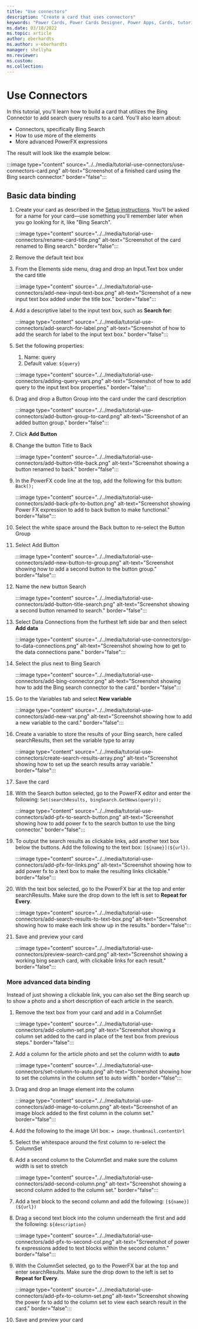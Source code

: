 ```yaml
---
title: "Use connectors"
description: "Create a card that uses connectors"
keywords: "Power Cards, Power Cards Designer, Power Apps, Cards, tutorial"
ms.date: 03/18/2022
ms.topic: article
author: eberhardts
ms.author: v-eberhardts
manager: shellyha
ms.reviewer: 
ms.custom: 
ms.collection: 
---
```


# Use Connectors

In this tutorial, you'll learn how to build a card that utilizes the Bing Connector to add search query results to a card. You'll also learn about:

- Connectors, specifically Bing Search
- How to use more of the elements
- More advanced PowerFX expressions

The result will look like the example below:

:::image type="content" source="../../media/tutorial-use-connectors/use-connectors-card.png" alt-text="Screenshot of a finished card using the Bing search connector." border="false":::

## Basic data binding

1. Create your card as described in the [Setup instructions](../../get-started-designer/setup-designer.md). You'll be asked for a name for your card&mdash;use something you'll remember later when you go looking for it, like "Bing Search".

   :::image type="content" source="../../media/tutorial-use-connectors/rename-card-title.png" alt-text="Screenshot of the card renamed to Bing search." border="false":::

1. Remove the default text box

1. From the Elements side menu, drag and drop an Input.Text box under the card title

   :::image type="content" source="../../media/tutorial-use-connectors/add-new-input-text-box.png" alt-text="Screenshot of a new input text box added under the title box." border="false":::

1. Add a descriptive label to the input text box, such as **Search for:**

   :::image type="content" source="../../media/tutorial-use-connectors/add-search-for-label.png" alt-text="Screenshot of how to add the search for label to the input text box." border="false":::

1. Set the following properties:
   1. Name: query
   1. Default value: `${query}`

   :::image type="content" source="../../media/tutorial-use-connectors/adding-query-vars.png" alt-text="Screenshot of how to add query to the input text box properties." border="false":::

1. Drag and drop a Button Group into the card under the card description

   :::image type="content" source="../../media/tutorial-use-connectors/add-button-group-to-card.png" alt-text="Screenshot of an added button group." border="false":::

1. Click **Add Button**

1. Change the button Title to Back

   :::image type="content" source="../../media/tutorial-use-connectors/add-button-title-back.png" alt-text="Screenshot showing a button renamed to back." border="false":::

1. In the PowerFX code line at the top, add the following for this button: `Back();`

   :::image type="content" source="../../media/tutorial-use-connectors/add-back-pfx-to-button.png" alt-text="Screenshot showing Power FX expression to add to back button to make functional." border="false":::

1. Select the white space around the Back button to re-select the Button Group

1. Select Add Button

   :::image type="content" source="../../media/tutorial-use-connectors/add-new-button-to-group.png" alt-text="Screenshot showing how to add a second button to the button group." border="false":::

1. Name the new button Search

   :::image type="content" source="../../media/tutorial-use-connectors/add-button-title-search.png" alt-text="Screenshot showing a second button renamed to search." border="false":::

1. Select Data Connections from the furthest left side bar and then select **Add data**

   :::image type="content" source="../../media/tutorial-use-connectors/go-to-data-connections.png" alt-text="Screenshot showing how to get to the data connections pane." border="false":::

1. Select the plus next to Bing Search

   :::image type="content" source="../../media/tutorial-use-connectors/add-bing-connector.png" alt-text="Screenshot showing how to add the Bing search connector to the card." border="false":::

1. Go to the Variables tab and select **New variable**

   :::image type="content" source="../../media/tutorial-use-connectors/add-new-var.png" alt-text="Screenshot showing how to add a new variable to the card." border="false":::

1. Create a variable to store the results of your Bing search, here called searchResults, then set the variable type to array

   :::image type="content" source="../../media/tutorial-use-connectors/create-search-results-array.png" alt-text="Screenshot showing how to set up the search results array variable." border="false":::

1. Save the card

1. With the Search button selected, go to the PowerFX editor and enter the following: `Set(searchResults, bingSearch.GetNews(query));`

   :::image type="content" source="../../media/tutorial-use-connectors/add-pfx-to-search-button.png" alt-text="Screenshot showing how to add power fx to the search button to use the bing connector." border="false":::

1. To output the search results as clickable links, add another text box below the buttons. Add the following to the text box: `[${name}](${url})`.

   :::image type="content" source="../../media/tutorial-use-connectors/add-pfx-for-links.png" alt-text="Screenshot showing how to add power fx to a text box to make the resulting links clickable." border="false":::

1. With the text box selected, go to the PowerFX bar at the top and enter searchResults. Make sure the drop down to the left is set to **Repeat for Every**.

   :::image type="content" source="../../media/tutorial-use-connectors/add-search-results-to-text-box.png" alt-text="Screenshot showing how to make each link show up in the results." border="false":::

1. Save and preview your card

   :::image type="content" source="../../media/tutorial-use-connectors/preview-search-card.png" alt-text="Screenshot showing a working bing search card, with clickable links for each result." border="false":::

### More advanced data binding

Instead of just showing a clickable link, you can also set the Bing search up to show a photo and a short description of each article in the search.

1. Remove the text box from your card and add in a ColumnSet

   :::image type="content" source="../../media/tutorial-use-connectors/add-column-set.png" alt-text="Screenshot showing a column set added to the card in place of the text box from previous steps." border="false":::

1. Add a column for the article photo and set the column width to **auto**

   :::image type="content" source="../../media/tutorial-use-connectors/set-column-to-auto.png" alt-text="Screenshot showing how to set the columns in the column set to auto width." border="false":::

1. Drag and drop an Image element into the column

   :::image type="content" source="../../media/tutorial-use-connectors/add-image-to-column.png" alt-text="Screenshot of an image block added to the first column in the column set." border="false":::

1. Add the following to the image Url box: `= image.thumbnail.contentUrl`

1. Select the whitespace around the first column to re-select the ColumnSet

1. Add a second column to the ColumnSet and make sure the column width is set to stretch

   :::image type="content" source="../../media/tutorial-use-connectors/add-second-column.png" alt-text="Screenshot showing a second column added to the column set." border="false":::

1. Add a text block to the second column and add the following: `[${name}](${url})`

1. Drag a second text block into the column underneath the first and add the following: `${description}`

   :::image type="content" source="../../media/tutorial-use-connectors/add-pfx-to-second-col.png" alt-text="Screenshot of power fx expressions added to text blocks within the second column." border="false":::

1. With the ColumnSet selected, go to the PowerFX bar at the top and enter searchResults. Make sure the drop down to the left is set to **Repeat for Every**.

   :::image type="content" source="../../media/tutorial-use-connectors/add-pfx-to-column-set.png" alt-text="Screenshot showing the power fx to add to the column set to view each search result in the card." border="false":::

1. Save and preview your card
